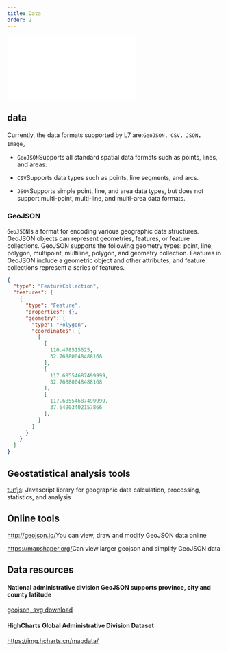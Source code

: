 ```yaml
---
title: Data
order: 2
---
```


<embed src="@/docs/common/style.md"></embed>

## data

Currently, the data formats supported by L7 are:`GeoJSON`，`CSV`，`JSON`，`Image`。

* `GeoJSON`Supports all standard spatial data formats such as points, lines, and areas.

* `CSV`Supports data types such as points, line segments, and arcs.

* `JSON`Supports simple point, line, and area data types, but does not support multi-point, multi-line, and multi-area data formats.

### GeoJSON

`GeoJSON`Is a format for encoding various geographic data structures. GeoJSON objects can represent geometries, features, or feature collections. GeoJSON supports the following geometry types: point, line, polygon, multipoint, multiline, polygon, and geometry collection. Features in GeoJSON include a geometric object and other attributes, and feature collections represent a series of features.

```json
{
  "type": "FeatureCollection",
  "features": [
    {
      "type": "Feature",
      "properties": {},
      "geometry": {
        "type": "Polygon",
        "coordinates": [
          [
            [
              110.478515625,
              32.76880048488168
            ],
            [
              117.68554687499999,
              32.76880048488168
            ],
            [
              117.68554687499999,
              37.64903402157866
            ],
          ]
        ]
      }
    }
  ]
}
```

## Geostatistical analysis tools

[turfjs](http://turfjs.org/): Javascript library for geographic data calculation, processing, statistics, and analysis

## Online tools

<http://geojson.io/>You can view, draw and modify GeoJSON data online

<https://mapshaper.org/>Can view larger geojson and simplify GeoJSON data

## Data resources

#### National administrative division GeoJSON supports province, city and county latitude

[geojson, svg download](http://datav.aliyun.com/tools/atlas/#\&lat=33.50475906922609\&lng=104.32617187499999\&zoom=4)

#### HighCharts Global Administrative Division Dataset

<https://img.hcharts.cn/mapdata/>
